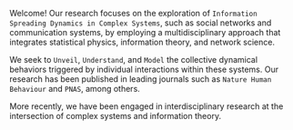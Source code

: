 Welcome! Our research focuses on the exploration of `Information Spreading Dynamics in Complex Systems`, such as social networks and communication systems, by employing a multidisciplinary approach that integrates statistical physics, information theory, and network science. 

We seek to `Unveil`, `Understand`, and `Model` the collective dynamical behaviors triggered by individual interactions within these systems. Our research has been published in leading journals such as `Nature Human Behaviour` and `PNAS`, among others.

More recently, we have been engaged in interdisciplinary research at the intersection of complex systems and information theory.
